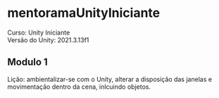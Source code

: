 # mentoramaUnityIniciante

Curso: Unity Iniciante</br>
Versão do Unity: 2021.3.13f1

## Modulo 1

Liçâo: ambientalizar-se com o Unity, alterar a disposiçâo das janelas e movimentaçâo dentro da cena, inlcuindo objetos.

